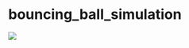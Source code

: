 # bouncing_ball_simulation

<img src = "https://thumbs.gfycat.com/TemptingAccomplishedKob-mobile.mp4">

